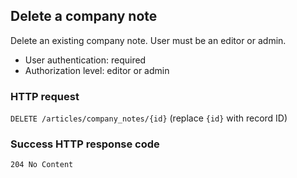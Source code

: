 ## <a name="company_notes_delete"></a>Delete a company note

Delete an existing company note. User must be an editor or admin.

* User authentication: required
* Authorization level: editor or admin

### HTTP request

`DELETE /articles/company_notes/{id}` (replace `{id}` with record ID)

### Success HTTP response code

`204 No Content`
